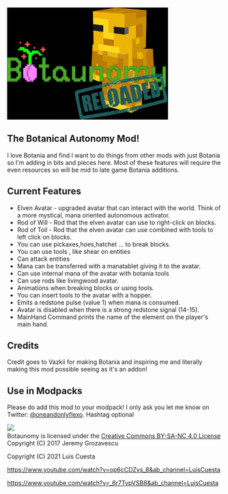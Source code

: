 ![](resources/logo3.png)

## The Botanical Autonomy Mod!

I love Botania and find I want to do things from other mods with just Botania so 
I'm adding in bits and pieces here.  Most of these features will require the even 
resources so will be mid to late game Botania additions.

## Current Features

* Elven Avatar - upgraded avatar that can interact with the world. Think of 
    a more mystical, mana oriented autonomous activator.
* Rod of Will - Rod that the elven avatar can use to right-click on blocks.
* Rod of Toil - Rod that the elven avatar can use combined with tools to left click on blocks.
* You can use pickaxes,hoes,hatchet ... to break blocks.
* You can use tools , like shear on entities
* Can attack entities
* Mana can be transferred with a manatablet giving it to the avatar.
* Can use internal mana of the avatar with botania tools
* Can use rods like livingwood avatar.
* Animations when breaking blocks or using tools.
* You can insert tools to the avatar with a hopper.
* Emits a redstone pulse (value 1) when mana is consumed.
* Avatar is disabled when there is a strong redstone signal (14-15).
* MainHand Command prints the name of the element on the player's main hand.

## Credits

Credit goes to Vazkii for making Botania and inspiring me and literally making 
this mod possible seeing as it's an addon!

## Use in Modpacks

Please do add this mod to your modpack! I only ask you let me know on Twitter: 
[@oneandonlyflexo](https://twitter.com/oneandonlyflexo). Hashtag optional



![](https://i.creativecommons.org/l/by-nc-sa/4.0/88x31.png)  
Botaunomy is licensed under the [Creative Commons BY-SA-NC 4.0 License](https://creativecommons.org/licenses/by-nc-sa/4.0/)  
Copyright (C) 2017 Jeremy Grozavescu

Copyright (C) 2021 Luis Cuesta

https://www.youtube.com/watch?v=op6cCDZvs_8&ab_channel=LuisCuesta

https://www.youtube.com/watch?v=_6r7TypVSB8&ab_channel=LuisCuesta

